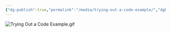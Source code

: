 ```yaml
---
{"dg-publish":true,"permalink":"/media/trying-out-a-code-example/","dgHomeLink":false}
---
```


![Trying Out a Code Example.gif](/img/user/Attachments/Trying%20Out%20a%20Code%20Example.gif)